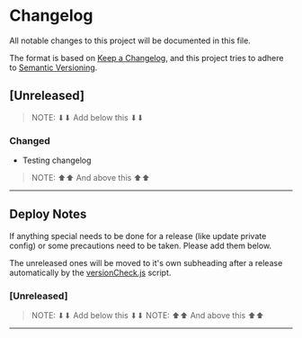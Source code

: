 <!-- Either manually add changes while releasing to prod of create some script to automate moving unreleased section to released -->
# Changelog

All notable changes to this project will be documented in this file.

The format is based on [Keep a Changelog](https://keepachangelog.com/en/1.0.0/),
and this project tries to adhere to [Semantic Versioning](https://semver.org/spec/v2.0.0.html).

<!-- NOTE: Don't change the formatting of this file because parsing of it depends on it. The unreleased section is automatically moved to a release on main tags -->

## [Unreleased]

> NOTE: ⬇⬇ Add below this ⬇⬇

### Changed

- Testing changelog

> NOTE: ⬆⬆ And above this ⬆⬆

---

## Deploy Notes

If anything special needs to be done for a release (like update private config) or some precautions need to be taken. Please add them below.

The unreleased ones will be moved to it's own subheading after a release automatically by the [versionCheck.js](./.gitlab/scripts/versionCheck.js) script.

### [Unreleased]

> NOTE: ⬇⬇ Add below this ⬇⬇
> NOTE: ⬆⬆ And above this ⬆⬆

---
